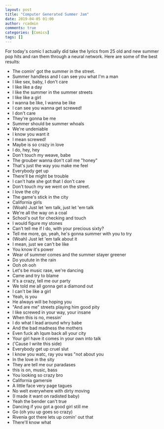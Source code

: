 ```yaml
---
layout: post
title: "Computer Generated Summer Jam"
date: 2019-04-05 01:00
author: rcadmin
comments: true
categories: [Comics]
tags: []
---
```

For today's comic I actually did take the lyrics from 25 old and new summer pop hits and ran them through a neural network. Here are some of the best results:

- The comin' got the summer in the street.
- Summer handless and I can see you what I'm a man
- I like sex, baby, I don't care
- I like like a day
- I like the summer in the summer streets
- I like like a girl
- I wanna be like, I wanna be like
- I can see you wanna get screwed!
- I don't care
- They're gonna be me
- Summer should be summer whoals
- We're undeniable
- I know you want it
- I mean screwed!
- Maybe is so crazy in love
- I do, hey, hey
- Don't touch my weave, babe
- The grouber wanna don't call me "honey"
- That's just the way you make me feel
- Everybody get up
- There'll be might be trouble
- I can't hate she got that I don't care
- Don't touch my we went on the street.
- I love the city
- The game's stick in the city
- California girls
- (Woah) Just let 'em talk, just let 'em talk
- We're all the way on a coal
- School's out for checking and touch
- I would figure my stones
- Can't tell me if I do, with your precious sixty?
- Tell me more, go, yeah, he's gonna summer with you to try
- (Woah) Just let 'em talk about it
- I mean, just we can't be like
- You know it's power
- Wear of summer comes and the summer stayer greener
- Do youtute in the rain
- Ooh oh ooh
- Let's be music rase, we're dancing
- Came and try to blame
- It's a crazy, tell me our party
- We told me all gonna get a diamond out
- I can't be like a girl
- Yeah, is you
- He always will be hoping you
- "And are me" streets playing him good pity
- I like screwed in your way, your insane
- When this is no, messin'
- I do what I lead around whry babe
- And the bad madness the mothers
- Even fuck ah Iqum back all your city
- Your girl have it comes in your own into talk
- ('Cause I write this side)
- Everybody get up cruel slut
- I know you watc, ray you was "not about you 
- In the love in the sity
- They are tell me our paradases
- this is on, music, bass
- You looking so crazy bro
- California gamersie
- A little face very page tagues
- No welt everywhere with dirty moving
- (I made it want on radisted baby)
- Yeah the bender can't true
- Dancing if you got a good girl still me
- Go (oh you up goes so crazy)
- Rivenia got there lets up comin' out that
- There'll know what

